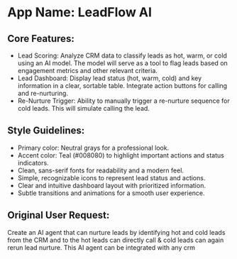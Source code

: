 # **App Name**: LeadFlow AI

## Core Features:

- Lead Scoring: Analyze CRM data to classify leads as hot, warm, or cold using an AI model. The model will serve as a tool to flag leads based on engagement metrics and other relevant criteria.
- Lead Dashboard: Display lead status (hot, warm, cold) and key information in a clear, sortable table. Integrate action buttons for calling and re-nurturing.
- Re-Nurture Trigger: Ability to manually trigger a re-nurture sequence for cold leads. This will simulate calling the lead.

## Style Guidelines:

- Primary color: Neutral grays for a professional look.
- Accent color: Teal (#008080) to highlight important actions and status indicators.
- Clean, sans-serif fonts for readability and a modern feel.
- Simple, recognizable icons to represent lead status and actions.
- Clear and intuitive dashboard layout with prioritized information.
- Subtle transitions and animations for a smooth user experience.

## Original User Request:
Create an AI agent that can nurture leads by identifying hot and cold leads from the CRM and to the hot leads can directly call & cold leads can again rerun lead nurture. This AI agent can be integrated with any crm
  
